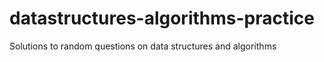 # datastructures-algorithms-practice
Solutions to random questions on data structures and algorithms
